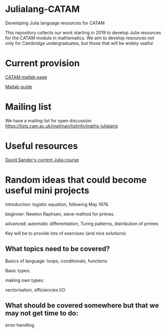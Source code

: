 # Julialang-CATAM
Developing Julia language resources for CATAM

This repository collects our work starting in 2019 to develop Julia resources for the CATAM module in mathematics.
We aim to develop resources not only for Cambridge undergraduates, but those that will be widely useful.

# Current provision
[CATAM matlab page](https://www.maths.cam.ac.uk/undergrad/catam/matlab)

[Matlab guide](https://www.maths.cam.ac.uk/undergrad/catam/files/booklet.pdf)

# Mailing list
We have a mailing list for open discussion <https://lists.cam.ac.uk/mailman/listinfo/maths-julialang>


# Useful resources

[David Sander's current Julia course](https://github.com/dpsanders/6.S083)


# Random ideas that could become useful mini projects

introduction: logistic equation, following May 1976.

beginner: Newton Raphsen, sieve method for primes.

advanced: automatic differentiation, Turing patterns, distribution of primes


Key will be to provide lots of exercises (and nice solutions)


## What topics need to be covered?

Basics of language: loops, conditionals, functions

Basic types:

making own types:

vectorisation,
efficiencies
I/O

## What should be covered somewhere but that we may not get time to do:
error  handling.
